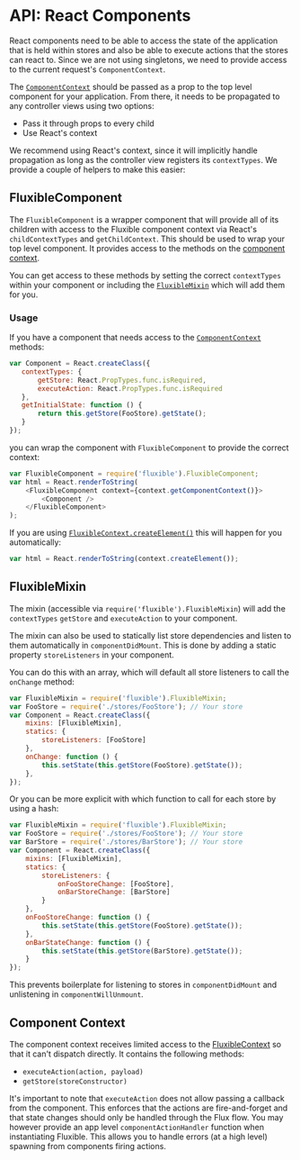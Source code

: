 # API: React Components

React components need to be able to access the state of the application that is held within stores and also be able to execute actions that the stores can react to. Since we are not using singletons, we need to provide access to the current request's `ComponentContext`.

The [`ComponentContext`](#component-context) should be passed as a prop to the top level component for your application. From there, it needs to be propagated to any controller views using two options:

 * Pass it through props to every child
 * Use React's context
 
We recommend using React's context, since it will implicitly handle propagation as long as the controller view registers its `contextTypes`. We provide a couple of helpers to make this easier: 

## FluxibleComponent

The `FluxibleComponent` is a wrapper component that will provide all of its children with access to the Fluxible component
context via React's `childContextTypes` and `getChildContext`. This should be used to wrap your top level component. It provides access to the methods on the [component context](#component-context).

 You can get access to these methods by setting the correct `contextTypes` within your component or including the [`FluxibleMixin`](FluxibleMixin.md) which will add them for you.

### Usage

If you have a component that needs access to the [`ComponentContext`](#component-context) methods:

 ```js
var Component = React.createClass({
    contextTypes: {
        getStore: React.PropTypes.func.isRequired,
        executeAction: React.PropTypes.func.isRequired
    },
    getInitialState: function () {
        return this.getStore(FooStore).getState();
    }
});
```

you can wrap the component with `FluxibleComponent` to provide the correct context:

```js
var FluxibleComponent = require('fluxible').FluxibleComponent;
var html = React.renderToString(
    <FluxibleComponent context={context.getComponentContext()}>
        <Component />
    </FluxibleComponent>
);
```

 If you are using [`FluxibleContext.createElement()`](FluxibleContext.md#createElementprops) this will happen for you automatically:

```js
var html = React.renderToString(context.createElement());
```

## FluxibleMixin

The mixin (accessible via `require('fluxible').FluxibleMixin`) will add the `contextTypes` `getStore` and `executeAction`
to your component.

The mixin can also be used to statically list store dependencies and listen to them automatically in `componentDidMount`. This is done by adding a static property `storeListeners` in your component.

You can do this with an array, which will default all store listeners to call the `onChange` method:

```js
var FluxibleMixin = require('fluxible').FluxibleMixin;
var FooStore = require('./stores/FooStore'); // Your store
var Component = React.createClass({
    mixins: [FluxibleMixin],
    statics: {
        storeListeners: [FooStore]
    },
    onChange: function () {
        this.setState(this.getStore(FooStore).getState());
    },
});
```

Or you can be more explicit with which function to call for each store by using a hash:

```js
var FluxibleMixin = require('fluxible').FluxibleMixin;
var FooStore = require('./stores/FooStore'); // Your store
var BarStore = require('./stores/BarStore'); // Your store
var Component = React.createClass({
    mixins: [FluxibleMixin],
    statics: {
        storeListeners: {
            onFooStoreChange: [FooStore],
            onBarStoreChange: [BarStore]
        }
    },
    onFooStoreChange: function () {
        this.setState(this.getStore(FooStore).getState());
    },
    onBarStateChange: function () {
        this.setState(this.getStore(BarStore).getState());
    }
});
```

This prevents boilerplate for listening to stores in `componentDidMount` and unlistening in `componentWillUnmount`.


## Component Context

The component context receives limited access to the [FluxibleContext](FluxibleContext.md) so that it can't dispatch directly. It contains the following methods:

 * `executeAction(action, payload)`
 * `getStore(storeConstructor)`
 
It's important to note that `executeAction` does not allow passing a callback from the component. This enforces that the actions are fire-and-forget and that state changes should only be handled through the Flux flow. You may however provide an app level `componentActionHandler` function when instantiating Fluxible. This allows you to handle errors (at a high level) spawning from components firing actions.
